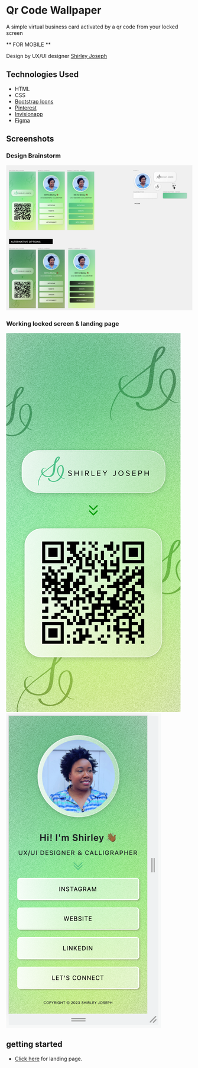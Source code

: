 # Qr Code Wallpaper
A simple virtual business card activated by a qr code from your locked screen

** FOR MOBILE **

Design by UX/UI designer [Shirley Joseph](https://www.instagram.com/thatssoshirley/)

## Technologies Used
* HTML
* CSS
* [Bootstrap Icons](https://icons.getbootstrap.com/)
* [Pinterest](https://www.pinterest.com/)
* [Invisionapp](https://www.invisionapp.com/)
* [Figma](https://www.figma.com/files/recent?fuid=979381893432674988)

## Screenshots
### Design Brainstorm
![Design Dump](imgs/design-dump.png)
### Working locked screen & landing page
![Lockscreen](imgs/qrcode-wallpaper.png)
![Landing Page](imgs/landing-page.png)

## getting started
* [Click here](hhttps://qrcode-wallpaper.netlify.app/) for landing page.